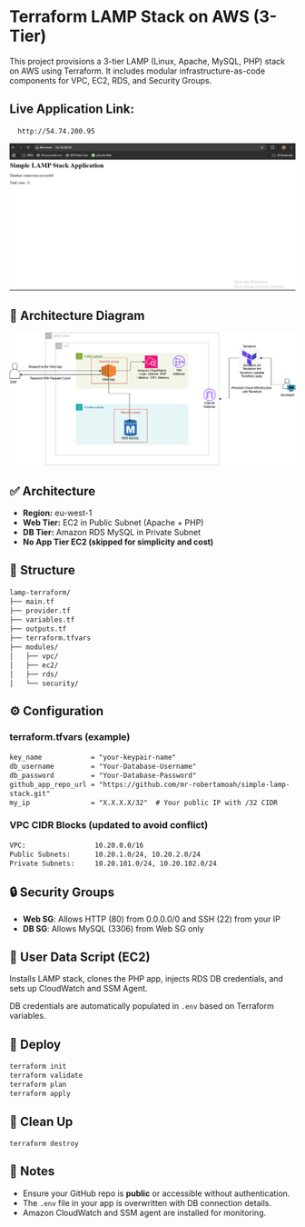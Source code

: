 # Terraform LAMP Stack on AWS (3-Tier)

This project provisions a 3-tier LAMP (Linux, Apache, MySQL, PHP) stack on AWS using Terraform. It includes modular infrastructure-as-code components for VPC, EC2, RDS, and Security Groups.

## Live Application Link:

```
  http://54.74.200.95
```

![Application Page](./Live-Application-Link.png)

## 🧱 Architecture Diagram

![Architecture Diagram](./Seth-Anmawen-Architectural-Diagram.drawio.png)

## ✅ Architecture

- **Region:** eu-west-1
- **Web Tier:** EC2 in Public Subnet (Apache + PHP)
- **DB Tier:** Amazon RDS MySQL in Private Subnet
- **No App Tier EC2 (skipped for simplicity and cost)**

## 📁 Structure

```
lamp-terraform/
├── main.tf
├── provider.tf
├── variables.tf
├── outputs.tf
├── terraform.tfvars
├── modules/
│   ├── vpc/
│   ├── ec2/
│   ├── rds/
│   └── security/
```

## ⚙️ Configuration

### terraform.tfvars (example)

```
key_name            = "your-keypair-name"
db_username         = "Your-Database-Username"
db_password         = "Your-Database-Password"
github_app_repo_url = "https://github.com/mr-robertamoah/simple-lamp-stack.git"
my_ip               = "X.X.X.X/32"  # Your public IP with /32 CIDR
```

### VPC CIDR Blocks (updated to avoid conflict)

```
VPC:                 10.20.0.0/16
Public Subnets:      10.20.1.0/24, 10.20.2.0/24
Private Subnets:     10.20.101.0/24, 10.20.102.0/24
```

## 🔒 Security Groups

- **Web SG**: Allows HTTP (80) from 0.0.0.0/0 and SSH (22) from your IP
- **DB SG**: Allows MySQL (3306) from Web SG only

## 🧰 User Data Script (EC2)

Installs LAMP stack, clones the PHP app, injects RDS DB credentials, and sets up CloudWatch and SSM Agent.

DB credentials are automatically populated in `.env` based on Terraform variables.

## 🚀 Deploy

```
terraform init
terraform validate
terraform plan
terraform apply
```

## 🧹 Clean Up

```
terraform destroy
```

## 📝 Notes

- Ensure your GitHub repo is **public** or accessible without authentication.
- The `.env` file in your app is overwritten with DB connection details.
- Amazon CloudWatch and SSM agent are installed for monitoring.
